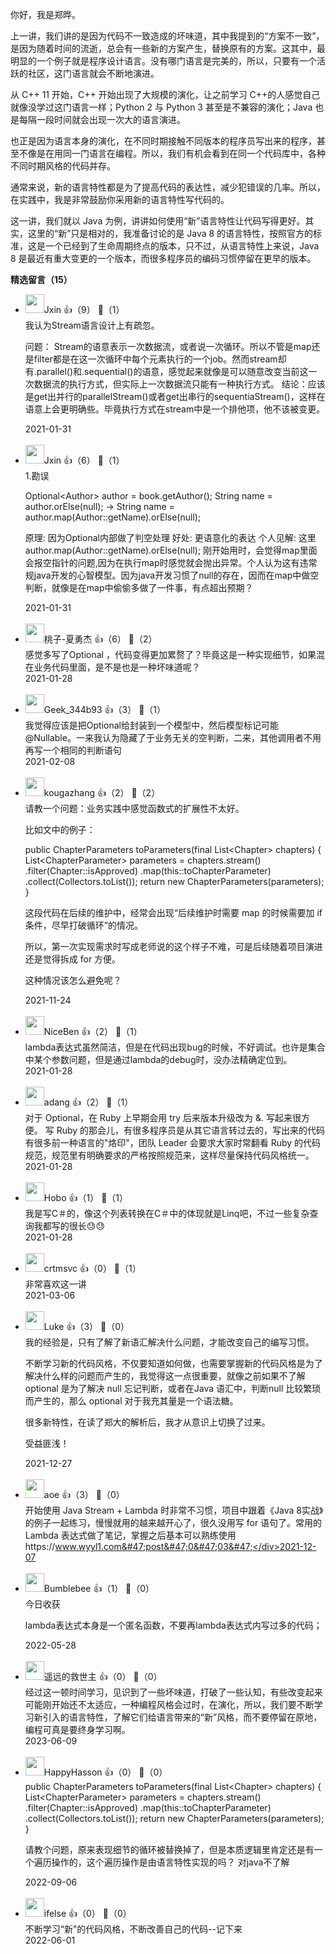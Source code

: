 你好，我是郑晔。

上一讲，我们讲的是因为代码不一致造成的坏味道，其中我提到的“方案不一致”，是因为随着时间的流逝，总会有一些新的方案产生，替换原有的方案。这其中，最明显的一个例子就是程序设计语言。没有哪门语言是完美的，所以，只要有一个活跃的社区，这门语言就会不断地演进。

从 C++ 11 开始，C++ 开始出现了大规模的演化，让之前学习 C++的人感觉自己就像没学过这门语言一样；Python 2 与 Python 3 甚至是不兼容的演化；Java 也是每隔一段时间就会出现一次大的语言演进。

也正是因为语言本身的演化，在不同时期接触不同版本的程序员写出来的程序，甚至不像是在用同一门语言在编程。所以，我们有机会看到在同一个代码库中，各种不同时期风格的代码并存。

通常来说，新的语言特性都是为了提高代码的表达性，减少犯错误的几率。所以，在实践中，我是非常鼓励你采用新的语言特性写代码的。

这一讲，我们就以 Java 为例，讲讲如何使用“新”语言特性让代码写得更好。其实，这里的“新”只是相对的，我准备讨论的是 Java 8 的语言特性，按照官方的标准，这是一个已经到了生命周期终点的版本，只不过，从语言特性上来说，Java 8 是最近有重大变更的一个版本，而很多程序员的编码习惯停留在更早的版本。
<div><strong>精选留言（15）</strong></div><ul>
<li><img src="https://static001.geekbang.org/account/avatar/00/13/17/27/ec30d30a.jpg" width="30px"><span>Jxin</span> 👍（9） 💬（1）<div>我认为Stream语言设计上有疏忽。

问题： Stream的语意表示一次数据流，或者说一次循环。所以不管是map还是filter都是在这一次循环中每个元素执行的一个job。然而stream却有.parallel()和.sequential()的语意，感觉起来就像是可以随意改变当前这一次数据流的执行方式，但实际上一次数据流只能有一种执行方式。
结论：应该是get出并行的parallelStream()或者get出串行的sequentiaStream()，这样在语意上会更明确些。毕竟执行方式在stream中是一个排他项，他不该被变更。</div>2021-01-31</li><br/><li><img src="https://static001.geekbang.org/account/avatar/00/13/17/27/ec30d30a.jpg" width="30px"><span>Jxin</span> 👍（6） 💬（1）<div>1.勘误

Optional&lt;Author&gt; author = book.getAuthor();
String name = author.orElse(null);
-&gt; String name = author.map(Author::getName).orElse(null);

原理: 因为Optional内部做了判空处理
好处: 更语意化的表达
个人见解: 这里 author.map(Author::getName).orElse(null); 刚开始用时，会觉得map里面会报空指针的问题,因为在执行map时感觉就会抛出异常。个人认为这有违常规java开发的心智模型。因为java开发习惯了null的存在，因而在map中做空判断，就像是在map中偷偷多做了一件事，有点超出预期？</div>2021-01-31</li><br/><li><img src="https://static001.geekbang.org/account/avatar/00/11/ad/24/c6b763b4.jpg" width="30px"><span>桃子-夏勇杰</span> 👍（6） 💬（2）<div>感觉多写了Optional ，代码变得更加累赘了？毕竟这是一种实现细节，如果混在业务代码里面，是不是也是一种坏味道呢？</div>2021-01-28</li><br/><li><img src="https://static001.geekbang.org/account/avatar/00/24/b8/47/0fbeeadc.jpg" width="30px"><span>Geek_344b93</span> 👍（3） 💬（1）<div>我觉得应该是把Optional给封装到一个模型中，然后模型标记可能@Nullable。一来我认为隐藏了于业务无关的空判断，二来，其他调用者不用再写一个相同的判断语句</div>2021-02-08</li><br/><li><img src="https://static001.geekbang.org/account/avatar/00/12/52/0a/65976e95.jpg" width="30px"><span>kougazhang</span> 👍（2） 💬（2）<div>请教一个问题：业务实践中感觉函数式的扩展性不太好。

比如文中的例子：

public ChapterParameters toParameters(final List&lt;Chapter&gt; chapters) {
  List&lt;ChapterParameter&gt; parameters = chapters.stream()
    .filter(Chapter::isApproved)
    .map(this::toChapterParameter)
    .collect(Collectors.toList());
  return new ChapterParameters(parameters);
}

这段代码在后续的维护中，经常会出现“后续维护时需要 map 的时候需要加 if 条件，尽早打破循环”的情况。

所以，第一次实现需求时写成老师说的这个样子不难，可是后续随着项目演进还是觉得拆成 for 方便。

这种情况该怎么避免呢？</div>2021-11-24</li><br/><li><img src="https://static001.geekbang.org/account/avatar/00/14/54/20/90ad5247.jpg" width="30px"><span>NiceBen</span> 👍（2） 💬（1）<div>lambda表达式虽然简洁，但是在代码出现bug的时候，不好调试。也许是集合中某个参数问题，但是通过lambda的debug时，没办法精确定位到。</div>2021-01-28</li><br/><li><img src="https://static001.geekbang.org/account/avatar/00/11/73/a0/7dcc9212.jpg" width="30px"><span>adang</span> 👍（2） 💬（1）<div>对于 Optional，在 Ruby 上早期会用 try 后来版本升级改为 &amp;. 写起来很方便。
写 Ruby 的那会儿，有很多程序员是从其它语言转过去的，写出来的代码有很多前一种语言的&quot;烙印&quot;，团队 Leader 会要求大家时常翻看 Ruby 的代码规范，规范里有明确要求的严格按照规范来，这样尽量保持代码风格统一。</div>2021-01-28</li><br/><li><img src="https://static001.geekbang.org/account/avatar/00/0f/e6/28/1d3aace3.jpg" width="30px"><span>Hobo</span> 👍（1） 💬（1）<div>我是写C＃的，像这个列表转换在C＃中的体现就是Linq吧，不过一些复杂查询我都写的很长😓😓</div>2021-01-28</li><br/><li><img src="https://thirdwx.qlogo.cn/mmopen/vi_32/CV9kk5M26pdxvFhbrkicjZa4avHTfWWPJCKCIrkhgws8WN9RJAJ5D4oGAPgAOVXmDk9gKEQ9nbrhia9Qjsqk4DyA/132" width="30px"><span>crtmsvc</span> 👍（0） 💬（1）<div>非常喜欢这一讲</div>2021-03-06</li><br/><li><img src="https://static001.geekbang.org/account/avatar/00/0f/53/ae/a08024b2.jpg" width="30px"><span>Luke</span> 👍（3） 💬（0）<div>我的经验是，只有了解了新语汇解决什么问题，才能改变自己的编写习惯。

不断学习新的代码风格，不仅要知道如何做，也需要掌握新的代码风格是为了解决什么样的问题而产生的，我觉得这一点很重要，就像之前如果不了解 optional 是为了解决 null 忘记判断，或者在Java 语汇中，判断null 比较繁琐而产生的，那么 optional 对于我充其量是一个语法糖。

很多新特性，在读了郑大的解析后，我才从意识上切换了过来。

受益匪浅！</div>2021-12-27</li><br/><li><img src="https://static001.geekbang.org/account/avatar/00/11/1d/de/62bfa83f.jpg" width="30px"><span>aoe</span> 👍（3） 💬（0）<div>开始使用 Java Stream + Lambda 时非常不习惯，项目中跟着《Java 8实战》的例子一起练习，慢慢就用的越来越开心了，很久没用写 for 语句了。常用的 Lambda 表达式做了笔记，掌握之后基本可以熟练使用https:&#47;&#47;www.wyyl1.com&#47;post&#47;0&#47;03&#47;</div>2021-12-07</li><br/><li><img src="https://static001.geekbang.org/account/avatar/00/1f/4c/dd/c6035349.jpg" width="30px"><span>Bumblebee</span> 👍（1） 💬（0）<div>今日收获

lambda表达式本身是一个匿名函数，不要再lambda表达式内写过多的代码；</div>2022-05-28</li><br/><li><img src="https://static001.geekbang.org/account/avatar/00/12/06/96/4273bb09.jpg" width="30px"><span>遥远的救世主</span> 👍（0） 💬（0）<div>经过这一顿时间学习，见识到了一些坏味道，打破了一些认知，有些改变起来可能刚开始还不太适应，一种编程风格会过时，在演化，所以，我们要不断学习新引入的语言特性，了解它们给语言带来的“新”风格，而不要停留在原地，编程可真是要终身学习啊。</div>2023-06-09</li><br/><li><img src="https://static001.geekbang.org/account/avatar/00/2c/6b/6c/3e80afaf.jpg" width="30px"><span>HappyHasson</span> 👍（0） 💬（0）<div>public ChapterParameters toParameters(final List&lt;Chapter&gt; chapters) {
  List&lt;ChapterParameter&gt; parameters = chapters.stream()
    .filter(Chapter::isApproved)
    .map(this::toChapterParameter)
    .collect(Collectors.toList());
  return new ChapterParameters(parameters);
}

请教个问题，原来表现细节的循环被替换掉了，但是本质逻辑里肯定还是有一个遍历操作的，这个遍历操作是由语言特性实现的吗？
对java不了解</div>2022-09-06</li><br/><li><img src="https://static001.geekbang.org/account/avatar/00/26/eb/d7/90391376.jpg" width="30px"><span>ifelse</span> 👍（0） 💬（0）<div>不断学习“新”的代码风格，不断改善自己的代码--记下来</div>2022-06-01</li><br/>
</ul>